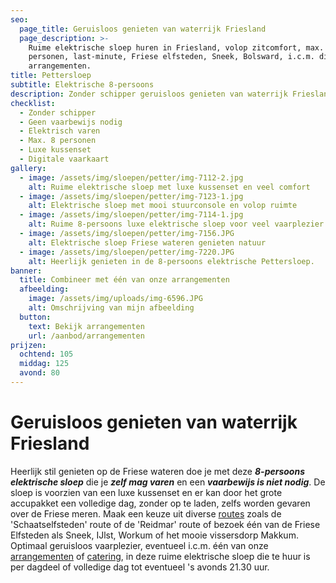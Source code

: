 ```yaml
---
seo:
  page_title: Geruisloos genieten van waterrijk Friesland
  page_description: >-
    Ruime elektrische sloep huren in Friesland, volop zitcomfort, max. 8
    personen, last-minute, Friese elfsteden, Sneek, Bolsward, i.c.m. diverse
    arrangementen.
title: Pettersloep
subtitle: Elektrische 8-persoons
description: Zonder schipper geruisloos genieten van waterrijk Friesland.
checklist:
  - Zonder schipper
  - Geen vaarbewijs nodig
  - Elektrisch varen
  - Max. 8 personen
  - Luxe kussenset
  - Digitale vaarkaart
gallery:
  - image: /assets/img/sloepen/petter/img-7112-2.jpg
    alt: Ruime elektrische sloep met luxe kussenset en veel comfort
  - image: /assets/img/sloepen/petter/img-7123-1.jpg
    alt: Elektrische sloep met mooi stuurconsole en volop ruimte
  - image: /assets/img/sloepen/petter/img-7114-1.jpg
    alt: Ruime 8-persoons luxe elektrische sloep voor veel vaarplezier
  - image: /assets/img/sloepen/petter/img-7156.JPG
    alt: Elektrische sloep Friese wateren genieten natuur
  - image: /assets/img/sloepen/petter/img-7220.JPG
    alt: Heerlijk genieten in de 8-persoons elektrische Pettersloep.
banner:
  title: Combineer met één van onze arrangementen
  afbeelding:
    image: /assets/img/uploads/img-6596.JPG
    alt: Omschrijving van mijn afbeelding
  button:
    text: Bekijk arrangementen
    url: /aanbod/arrangementen
prijzen:
  ochtend: 105
  middag: 125
  avond: 80
---
```


# Geruisloos genieten van waterrijk Friesland

Heerlijk stil genieten op de Friese wateren doe je met deze ***8-persoons elektrische sloep*** die je ***zelf mag varen*** en een ***vaarbewijs is niet nodig***. De sloep is voorzien van een luxe kussenset en er kan door het grote accupakket een volledige dag, zonder op te laden, zelfs worden gevaren over de Friese meren. Maak een keuze uit diverse [routes](https://sloepverhuurbolsward.nl/aanbod/routes)&nbsp;zoals de 'Schaatselfsteden' route of de 'Reidmar' route of bezoek één van de Friese Elfsteden als Sneek, IJlst, Workum of het mooie vissersdorp Makkum. Optimaal geruisloos vaarplezier, eventueel i.c.m. één van onze [arrangementen](https://sloepverhuurbolsward.nl/aanbod/arrangementen) of [catering](https://sloepverhuurbolsward.nl/aanbod/catering), in deze ruime elektrische sloep die te huur is per dagdeel of volledige dag tot eventueel 's avonds 21.30 uur.

&nbsp;
